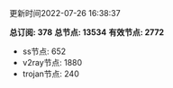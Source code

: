 更新时间2022-07-26 16:38:37

**总订阅: 378**
**总节点: 13534**
**有效节点: 2772**
- ss节点: 652
- v2ray节点: 1880
- trojan节点: 240
